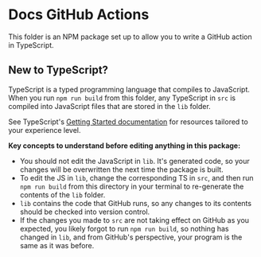 # Docs GitHub Actions

This folder is an NPM package set up to allow you to write a GitHub action in TypeScript.

## New to TypeScript?

TypeScript is a typed programming language that compiles to JavaScript. When you run `npm run build` from this folder, any TypeScript in `src` is compiled into JavaScript files that are stored in the `lib` folder.

See TypeScript's [Getting Started documentation][1] for resources tailored to your experience level.

**Key concepts to understand before editing anything in this package:**

- You should not edit the JavaScript in `lib`. It's generated code, so your changes will be overwritten the next time the package is built.
- To edit the JS in `lib`, change the corresponding TS in `src`, and then run `npm run build` from this directory in your terminal to re-generate the contents of the `lib` folder.
- `lib` contains the code that GitHub runs, so any changes to its contents should be checked into version control.
- If the changes you made to `src` are not taking effect on GitHub as you expected, you likely forgot to run `npm run build`, so nothing has changed in `lib`, and from GitHub's perspective, your program is the same as it was before.

[1]: https://www.typescriptlang.org/docs/#:~:text=TypeScript%20Documentation-,Get%20Started,-Quick%20introductions%20based